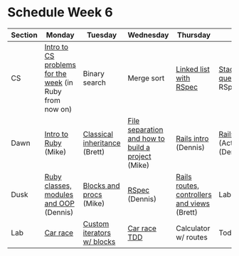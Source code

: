 # Schedule Week 6

| Section |                                                 Monday                                                 |                                                  Tuesday                                                   |                                         Wednesday                                          |                                            Thursday                                           |                                                 Friday                                                 |
|---------|--------------------------------------------------------------------------------------------------------|------------------------------------------------------------------------------------------------------------|--------------------------------------------------------------------------------------------|-----------------------------------------------------------------------------------------------|--------------------------------------------------------------------------------------------------------|
| CS      | [Intro to CS problems for the week](../warmups/week-06.md) (in Ruby from now on)                       | Binary search                                                                                              | Merge sort                                                                                 | [Linked list with RSpec](https://github.com/sf-wdi-17/singly_linked_list)                     | [Stack](https://github.com/sf-wdi-17/stack) and [queue](https://github.com/sf-wdi-17/queue) with RSpec |
| Dawn    | [Intro to Ruby](https://github.com/sf-wdi-17/notes/tree/master/lectures/week-06/_1_monday/dawn) (Mike) | [Classical inheritance](../lectures/week-06/_2_tuesday/dawn/ruby_inheritance.md) (Brett)                   | [File separation and how to build a project](https://github.com/sf-wdi-17/file_sep) (Mike) | [Rails intro](../lectures/week-06/_4_thursday/dawn/README.md) (Dennis)                        | [Rails models](../lectures/week-06/_5_friday/dawn/README.md) (ActiveRecord) (Dennis)                   |
| Dusk    | [Ruby classes, modules and OOP](../lectures/week-06/_1_monday/dusk/README.md) (Dennis)                 | [Blocks and procs](https://github.com/sf-wdi-17/notes/tree/master/lectures/week-06/_2_tuesday/dusk) (Mike) | [RSpec](../lectures/week-06/_3_wednesday/dusk/README.md) (Dennis)                          | [Rails routes, controllers and views](../lectures/week-06/_4_thursday/dusk/README.md) (Brett) | Lab start                                                                                              |
| Lab     | [Car race](https://github.com/sf-wdi-17/car_race)                                                      | [Custom iterators w/ blocks](https://github.com/sf-wdi-17/iterators_lab)                                   | [Car race TDD](https://github.com/sf-wdi-17/car_race)                                      | Calculator w/ routes                                                                          | Todo list                                                                                              |
